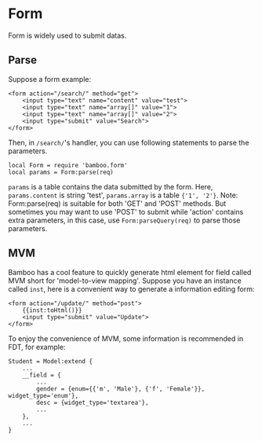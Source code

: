 # Form
Form is widely used to submit datas. 
## Parse
Suppose a form example:

    <form action="/search/" method="get">
        <input type="text" name="content" value="test">
        <input type="text" name="array[]" value="1">
        <input type="text" name="array[]" value="2">
        <input type="submit" value="Search">
    </form>

Then, in `/search/`'s handler, you can use following statements to parse the parameters.

	local Form = require 'bamboo.form'
	local params = Form:parse(req)
	
`params` is a table contains the data submitted by the form. Here, `params.content` is string 'test', `params.array` is a table `{'1', '2'}`.
Note: Form:parse(req) is suitable for both 'GET' and 'POST' methods. But sometimes you may want to use 'POST' to submit while 'action' contains extra parameters, in this case, use `Form:parseQuery(req)` to parse those parameters.
## MVM
Bamboo has a cool feature to quickly generate html element for field called MVM short for 'model-to-view mapping'. Suppose you have an instance called `inst`, here is a convenient way to generate a information editing form:

	<form action="/update/" method="post">
		{{inst:toHtml()}}
        <input type="submit" value="Update">
	</form>
	
To enjoy the convenience of MVM, some information is recommended in FDT, for example:
	
	Student = Model:extend {
		...
		__field = {
			...
			gender = {enum={{'m', 'Male'}, {'f', 'Female'}}, widget_type='enum'},
			desc = {widget_type='textarea'},
			...
		},
		...
	}

